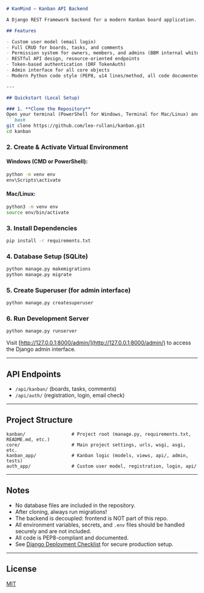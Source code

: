 ```markdown
# KanMind – Kanban API Backend

A Django REST Framework backend for a modern Kanban board application.

## Features

- Custom user model (email login)
- Full CRUD for boards, tasks, and comments
- Permission system for owners, members, and admins (BBM internal whitelist)
- RESTful API design, resource-oriented endpoints
- Token-based authentication (DRF TokenAuth)
- Admin interface for all core objects
- Modern Python code style (PEP8, ≤14 lines/method, all code documented)

---

## Quickstart (Local Setup)

### 1. **Clone the Repository**
Open your terminal (PowerShell for Windows, Terminal for Mac/Linux) and run:
```bash
git clone https://github.com/leo-rullani/kanban.git
cd kanban
````


### 2. **Create & Activate Virtual Environment**

#### **Windows (CMD or PowerShell):**

```bat
python -m venv env
env\Scripts\activate
```

#### **Mac/Linux:**

```bash
python3 -m venv env
source env/bin/activate
```

### 3. **Install Dependencies**

```bash
pip install -r requirements.txt
```

### 4. **Database Setup (SQLite)**

```bash
python manage.py makemigrations
python manage.py migrate
```

### 5. **Create Superuser (for admin interface)**

```bash
python manage.py createsuperuser
```

### 6. **Run Development Server**

```bash
python manage.py runserver
```

Visit [http://127.0.0.1:8000/admin/](http://127.0.0.1:8000/admin/) to access the Django admin interface.

---

## API Endpoints

* `/api/kanban/` (boards, tasks, comments)
* `/api/auth/` (registration, login, email check)

---

## Project Structure

```
kanban/                 # Project root (manage.py, requirements.txt, README.md, etc.)
core/                   # Main project settings, urls, wsgi, asgi, etc.
kanban_app/             # Kanban logic (models, views, api/, admin, tests)
auth_app/               # Custom user model, registration, login, api/
```

---

## Notes

* No database files are included in the repository.
* After cloning, always run migrations!
* The backend is decoupled: frontend is NOT part of this repo.
* All environment variables, secrets, and `.env` files should be handled securely and are not included.
* All code is PEP8-compliant and documented.
* See [Django Deployment Checklist](https://docs.djangoproject.com/en/stable/howto/deployment/checklist/) for secure production setup.

---

## License

[MIT](https://opensource.org/licenses/MIT)
